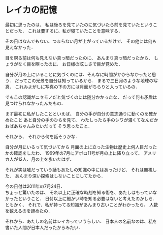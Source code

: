# レイカの記憶

最初に思ったのは、
私は後ろを見ていたのに気づいたら前を見ていたということだった．
これは要するに、私が寝ていたことを意味する．

その日はなんでもない、つまらない月が上がっているだけで、
その他には何も見えなかった．

目を瞑る前は何も見えない真っ暗だったのに、
あんまり真っ暗だったから、
しょうがなく目を瞑ったのに、
お日様の眩しさで目が覚めた．

自分が月の上にいることに気づくのには、そんなに時間がかからなかったと思う．
だってこの光景を自分は知っているから．
まるで三日月のような地球の写真．
これみよがしに写真の下の方には月面がちらりと入っているの．

でもこの認識がニセモノだと気づくのには随分かかったな．
だって何も矛盾は見つけられなかったんだもの．

まず最初に私がしたことといえば、
自分の手が自分の意志通りに動くのを確かめたこと
あと自分の手のひらを見て、
わたしったら手のシワが濃くてなんだかおばあちゃんみたいだって
そう思ったこと．

それから、
それから何を話そうかな．

自分が月にいるって気づいてから
月面の上に立った生物は歴史上何人目だったかの確認をしたわ．
1969年の7月にアポロ11号が月の上に降り立って、
アメリカ人が12人、月の上を歩いたはず．

それが実は嘘だっていう話もあたしの知識の中にはあったけど、
それは無視した．
あんまり深い探索はしないことにしてたから．

今の日付は2011年の7月24日．  
ちょっと驚いたのは、
それ以上に正確な時刻を知る術を、あたしはもっていなかったということ．
日付以上に細かい時を知る必要はないと考えたのかしら．
ともかく、
それで、私が持ってる知識があんまり古いことがわかったら、
人数を数えるのを諦めたの．

それから、あたしの名前はレイカっていうらしい．
日本人の名前なのは、私を書いた人間が日本人だったからみたい．

